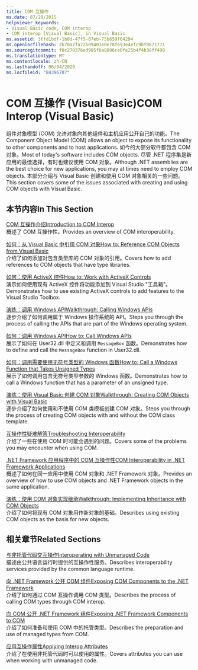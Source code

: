 ```yaml
---
title: COM 互操作
ms.date: 07/20/2015
helpviewer_keywords:
- Visual Basic code, COM interop
- COM interop [Visual Basic], in Visual Basic
ms.assetid: 3ffd1bdf-1b8d-47f5-87eb-75b659f64294
ms.openlocfilehash: 2b70a7fa72b09401e0e78f693e4efc9bf0871771
ms.sourcegitcommit: f8c270376ed905f6a8896ce0fe25b4f4b38ff498
ms.translationtype: MT
ms.contentlocale: zh-CN
ms.lasthandoff: 06/04/2020
ms.locfileid: "84396787"
---
```

# <a name="com-interop-visual-basic"></a><span data-ttu-id="a98b5-102">COM 互操作 (Visual Basic)</span><span class="sxs-lookup"><span data-stu-id="a98b5-102">COM Interop (Visual Basic)</span></span>
<span data-ttu-id="a98b5-103">组件对象模型 (COM) 允许对象向其他组件和主机应用公开自己的功能。</span><span class="sxs-lookup"><span data-stu-id="a98b5-103">The Component Object Model (COM) allows an object to expose its functionality to other components and to host applications.</span></span> <span data-ttu-id="a98b5-104">如今的大部分软件都包含 COM 对象。</span><span class="sxs-lookup"><span data-stu-id="a98b5-104">Most of today's software includes COM objects.</span></span> <span data-ttu-id="a98b5-105">尽管 .NET 程序集是新应用的最佳选择，有时也建议使用 COM 对象。</span><span class="sxs-lookup"><span data-stu-id="a98b5-105">Although .NET assemblies are the best choice for new applications, you may at times need to employ COM objects.</span></span> <span data-ttu-id="a98b5-106">本部分介绍与 Visual Basic 创建和使用 COM 对象相关的一些问题。</span><span class="sxs-lookup"><span data-stu-id="a98b5-106">This section covers some of the issues associated with creating and using COM objects with Visual Basic.</span></span>  
  
## <a name="in-this-section"></a><span data-ttu-id="a98b5-107">本节内容</span><span class="sxs-lookup"><span data-stu-id="a98b5-107">In This Section</span></span>  
 [<span data-ttu-id="a98b5-108">COM 互操作介绍</span><span class="sxs-lookup"><span data-stu-id="a98b5-108">Introduction to COM Interop</span></span>](introduction-to-com-interop.md)  
 <span data-ttu-id="a98b5-109">概述了 COM 互操作性。</span><span class="sxs-lookup"><span data-stu-id="a98b5-109">Provides an overview of COM interoperability.</span></span>  
  
 [<span data-ttu-id="a98b5-110">如何：从 Visual Basic 中引用 COM 对象</span><span class="sxs-lookup"><span data-stu-id="a98b5-110">How to: Reference COM Objects from Visual Basic</span></span>](how-to-reference-com-objects.md)  
 <span data-ttu-id="a98b5-111">介绍了如何添加对包含类型库的 COM 对象的引用。</span><span class="sxs-lookup"><span data-stu-id="a98b5-111">Covers how to add references to COM objects that have type libraries.</span></span>  
  
 [<span data-ttu-id="a98b5-112">如何：使用 ActiveX 控件</span><span class="sxs-lookup"><span data-stu-id="a98b5-112">How to: Work with ActiveX Controls</span></span>](how-to-work-with-activex-controls.md)  
 <span data-ttu-id="a98b5-113">演示如何使用现有 ActiveX 控件将功能添加到 Visual Studio "工具箱"。</span><span class="sxs-lookup"><span data-stu-id="a98b5-113">Demonstrates how to use existing ActiveX controls to add features to the Visual Studio Toolbox.</span></span>  
  
 [<span data-ttu-id="a98b5-114">演练：调用 Windows API</span><span class="sxs-lookup"><span data-stu-id="a98b5-114">Walkthrough: Calling Windows APIs</span></span>](walkthrough-calling-windows-apis.md)  
 <span data-ttu-id="a98b5-115">逐步介绍了如何调用属于 Windows 操作系统的 API。</span><span class="sxs-lookup"><span data-stu-id="a98b5-115">Steps you through the process of calling the APIs that are part of the Windows operating system.</span></span>  
  
 [<span data-ttu-id="a98b5-116">如何：调用 Windows API</span><span class="sxs-lookup"><span data-stu-id="a98b5-116">How to: Call Windows APIs</span></span>](how-to-call-windows-apis.md)  
 <span data-ttu-id="a98b5-117">展示了如何在 User32.dll 中定义和调用 `MessageBox` 函数。</span><span class="sxs-lookup"><span data-stu-id="a98b5-117">Demonstrates how to define and call the `MessageBox` function in User32.dll.</span></span>  
  
 [<span data-ttu-id="a98b5-118">如何：调用需要使用无符号类型的 Windows 函数</span><span class="sxs-lookup"><span data-stu-id="a98b5-118">How to: Call a Windows Function that Takes Unsigned Types</span></span>](how-to-call-a-windows-function-that-takes-unsigned-types.md)  
 <span data-ttu-id="a98b5-119">展示了如何调用包含无符号类型参数的 Windows 函数。</span><span class="sxs-lookup"><span data-stu-id="a98b5-119">Demonstrates how to call a Windows function that has a parameter of an unsigned type.</span></span>  
  
 [<span data-ttu-id="a98b5-120">演练：使用 Visual Basic 创建 COM 对象</span><span class="sxs-lookup"><span data-stu-id="a98b5-120">Walkthrough: Creating COM Objects with Visual Basic</span></span>](walkthrough-creating-com-objects.md)  
 <span data-ttu-id="a98b5-121">逐步介绍了如何使用和不使用 COM 类模板创建 COM 对象。</span><span class="sxs-lookup"><span data-stu-id="a98b5-121">Steps you through the process of creating COM objects with and without the COM class template.</span></span>  
  
 [<span data-ttu-id="a98b5-122">互操作性疑难解答</span><span class="sxs-lookup"><span data-stu-id="a98b5-122">Troubleshooting Interoperability</span></span>](troubleshooting-interoperability.md)  
 <span data-ttu-id="a98b5-123">介绍了一些在使用 COM 时可能会遇到的问题。</span><span class="sxs-lookup"><span data-stu-id="a98b5-123">Covers some of the problems you may encounter when using COM.</span></span>  
  
 [<span data-ttu-id="a98b5-124">.NET Framework 应用程序中的 COM 互操作性</span><span class="sxs-lookup"><span data-stu-id="a98b5-124">COM Interoperability in .NET Framework Applications</span></span>](com-interoperability-in-net-framework-applications.md)  
 <span data-ttu-id="a98b5-125">概述了如何在同一应用中使用 COM 对象和 .NET Framework 对象。</span><span class="sxs-lookup"><span data-stu-id="a98b5-125">Provides an overview of how to use COM objects and .NET Framework objects in the same application.</span></span>  
  
 [<span data-ttu-id="a98b5-126">演练：使用 COM 对象实现继承</span><span class="sxs-lookup"><span data-stu-id="a98b5-126">Walkthrough: Implementing Inheritance with COM Objects</span></span>](walkthrough-implementing-inheritance-with-com-objects.md)  
 <span data-ttu-id="a98b5-127">介绍了如何将现有 COM 对象用作新对象的基础。</span><span class="sxs-lookup"><span data-stu-id="a98b5-127">Describes using existing COM objects as the basis for new objects.</span></span>  
  
## <a name="related-sections"></a><span data-ttu-id="a98b5-128">相关章节</span><span class="sxs-lookup"><span data-stu-id="a98b5-128">Related Sections</span></span>  
 [<span data-ttu-id="a98b5-129">与非托管代码交互操作</span><span class="sxs-lookup"><span data-stu-id="a98b5-129">Interoperating with Unmanaged Code</span></span>](../../../framework/interop/index.md)  
 <span data-ttu-id="a98b5-130">描述由公共语言运行时提供的互操作性服务。</span><span class="sxs-lookup"><span data-stu-id="a98b5-130">Describes interoperability services provided by the common language runtime.</span></span>  
  
 [<span data-ttu-id="a98b5-131">向 .NET Framework 公开 COM 组件</span><span class="sxs-lookup"><span data-stu-id="a98b5-131">Exposing COM Components to the .NET Framework</span></span>](../../../framework/interop/exposing-com-components.md)  
 <span data-ttu-id="a98b5-132">介绍了如何通过 COM 互操作调用 COM 类型。</span><span class="sxs-lookup"><span data-stu-id="a98b5-132">Describes the process of calling COM types through COM interop.</span></span>  
  
 [<span data-ttu-id="a98b5-133">向 COM 公开 .NET Framework 组件</span><span class="sxs-lookup"><span data-stu-id="a98b5-133">Exposing .NET Framework Components to COM</span></span>](../../../framework/interop/exposing-dotnet-components-to-com.md)  
 <span data-ttu-id="a98b5-134">介绍了如何准备和使用 COM 中的托管类型。</span><span class="sxs-lookup"><span data-stu-id="a98b5-134">Describes the preparation and use of managed types from COM.</span></span>  
  
 [<span data-ttu-id="a98b5-135">应用互操作属性</span><span class="sxs-lookup"><span data-stu-id="a98b5-135">Applying Interop Attributes</span></span>](../../../standard/native-interop/apply-interop-attributes.md)  
 <span data-ttu-id="a98b5-136">介绍了在使用非托管代码时可以使用的属性。</span><span class="sxs-lookup"><span data-stu-id="a98b5-136">Covers attributes you can use when working with unmanaged code.</span></span>
